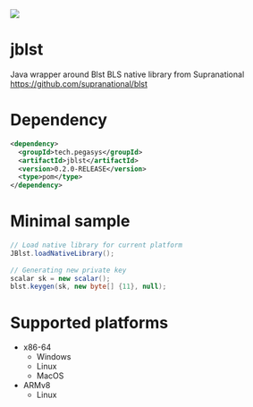 <div align="left">
  <img src=jblst.png>
</div>

# jblst

Java wrapper around Blst BLS native library from Supranational
https://github.com/supranational/blst

# Dependency 

```xml
<dependency>
  <groupId>tech.pegasys</groupId>
  <artifactId>jblst</artifactId>
  <version>0.2.0-RELEASE</version>
  <type>pom</type>
</dependency>
```

# Minimal sample

```java
// Load native library for current platform
JBlst.loadNativeLibrary();
    
// Generating new private key
scalar sk = new scalar();
blst.keygen(sk, new byte[] {11}, null);
```

# Supported platforms
- x86-64
  - Windows
  - Linux
  - MacOS
- ARMv8
  - Linux

